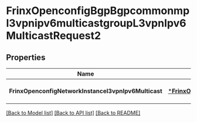 # FrinxOpenconfigBgpBgpcommonmpl3vpnipv6multicastgroupL3vpnIpv6MulticastRequest2

## Properties
Name | Type | Description | Notes
------------ | ------------- | ------------- | -------------
**FrinxOpenconfigNetworkInstancel3vpnIpv6Multicast** | [***FrinxOpenconfigBgpBgpcommonmpl3vpnipv6multicastgroupL3vpnIpv6Multicast**](frinx.openconfig.bgp.bgpcommonmpl3vpnipv6multicastgroup.L3vpnIpv6Multicast.md) |  | [optional] [default to null]

[[Back to Model list]](../README.md#documentation-for-models) [[Back to API list]](../README.md#documentation-for-api-endpoints) [[Back to README]](../README.md)


